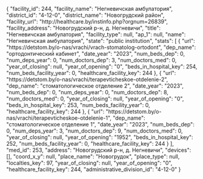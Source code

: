 {
    "facility_id": 244,
    "facility_name": "Негневичская амбулатория",
    "district_id": "4-12-0",
    "district_name": "Новогрудский район",
    "facility_url": "http:\/\/healthcare.by\/instinfo.php?orgnum=26839",
    "facility_address": "Новогрудский р-н, д. Негневичи",
    "title": "Негневичская амбулатория",
    "facility_type": null,
    "ap_1": null,
    "name": "Негневичская амбулатория",
    "state": "public institution",
    "stats": [
        {
            "url": "https:\/\/detstom.by\/o-nas\/vrachi\/vrach-stomatolog-ortodont",
            "dep_name": "ортодонтический кабинет",
            "date_year": "2023",
            "num_beds_dep": 0,
            "num_deps_year": 0,
            "num_doctors_dep": 3,
            "num_doctors_med": 0,
            "year_of_closing": null,
            "year_of_opening": "0",
            "beds_in_hospital_key": 254,
            "num_beds_facility_year": 0,
            "healthcare_facility_key": 244
        },
        {
            "url": "https:\/\/detstom.by\/o-nas\/vrachi\/terapevticheskoe-otdelenie-2",
            "dep_name": "стоматологическое отделение 2",
            "date_year": "2023",
            "num_beds_dep": 0,
            "num_deps_year": 0,
            "num_doctors_dep": 8,
            "num_doctors_med": 0,
            "year_of_closing": null,
            "year_of_opening": "0",
            "beds_in_hospital_key": 253,
            "num_beds_facility_year": 0,
            "healthcare_facility_key": 244
        },
        {
            "url": "https:\/\/detstom.by\/o-nas\/vrachi\/terapevticheskoe-otdelenie-1",
            "dep_name": "стоматологическое отделение 1",
            "date_year": "2023",
            "num_beds_dep": 0,
            "num_deps_year": 3,
            "num_doctors_dep": 9,
            "num_doctors_med": 0,
            "year_of_closing": null,
            "year_of_opening": "1952",
            "beds_in_hospital_key": 252,
            "num_beds_facility_year": 0,
            "healthcare_facility_key": 244
        }
    ],
    "med_id": 253,
    "address": "Новогрудский р-н, д. Негневичи",
    "devices": [],
    "coord_x_y": null,
    "place_name": "Новогрудок",
    "place_type": null,
    "localties_key": 97,
    "year_of_closing": null,
    "year_of_opening": "0",
    "healthcare_facility_key": 244,
    "administrative_division_id": "4-12-0"
}